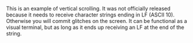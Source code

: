 This is an example of vertical scrolling. It was not officially released because it needs to receive character strings ending in LF (ASCII 10). Otherwise you will commit glitches on the screen. It can be functional as a visual terminal, but as long as it ends up receiving an LF at the end of the string.
